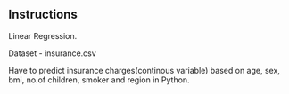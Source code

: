 Instructions
---------------------------------

Linear Regression.

Dataset - insurance.csv

Have to predict insurance charges(continous variable) based on age, sex, bmi,
 no.of children, smoker and region in Python.
